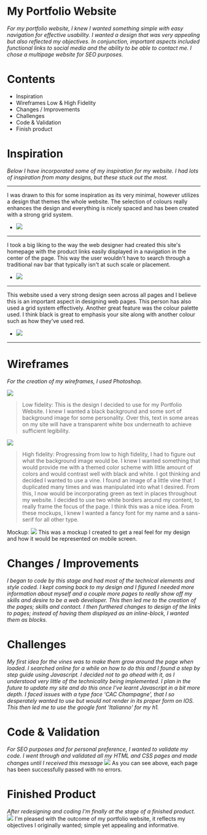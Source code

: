 # My Portfolio Website
*For my portfolio website, I knew I wanted something simple with easy navigation for effective usability. I wanted a design that was very appealing but also reflected my objectives. In conjunction, important aspects included functional links to social media and the ability to be able to contact me. I chose a multipage website for SEO purposes.*

# Contents
  - Inspiration
  - Wireframes Low & High Fidelity
  - Changes / Improvements
  - Challenges
  - Code & Validation
  - Finish product

# Inspiration

*Below I have incorporated some of my inspiration for my website. I had lots of inspiration from many designs, but these stuck out the most.*


----------------------------------------------------------------------------------
 I was drawn to this for some inspiration as its very minimal, however utilizes a design that themes the whole website. The selection of colours really enhances the design and everything is nicely spaced and has been created with a strong grid system.

-  ![](images/inspiration-image-1.jpg)

-------------------------------------------------------------------------------------

I took a big liking to the way the web designer had created this site's homepage with the product links easily displayed in a navigation in the center of the page. This way the user wouldn't have to search through a traditional nav bar that typically isn't at such scale or placement.

- ![](images/inspiration-image-2.jpg)

-------------------------------------------------------------------------------------

This website used a very strong design seen across all pages and I believe this is an important aspect in designing web pages. This person has also used a grid system effectively. Another great feature was the colour palette used. I think black is great to emphasis your site along with another colour such as how they've used red.

- ![](images/inspiration-image-3.jpg)

-------------------------------------------------------------------------------------

# Wireframes
*For the creation of my wireframes, I used Photoshop.*


  ![](images/lowfidelity.jpg)
>Low fidelity:
This is the design I decided to use for my Portfolio Website. I knew I wanted a black background and some sort of background image for some personality. Over this, text in some areas on my site will have a transparent white box underneath to achieve sufficient legibility.



  ![](images/highfidelity.jpg)
>High fidelity:
Progressing from low to high fidelity, I had to figure out what the background image would be. I knew I wanted something that would provide me with a themed color scheme with little amount of colors and would contrast well with black and white. I got thinking and decided I wanted to use a vine. I found an image of a little vine that I duplicated many times and was manipulated into what I desired. From this, I now would be incorporating green as text in places throughout my website. I decided to use two white borders around my content, to really frame the focus of the page. I think this was a nice idea. From these mockups, I knew I wanted a fancy font for my name and a sans-serif for all other type.






Mockup:
![](images/mockup.jpg)
This was a mockup I created to get a real feel for my design and how it would be represented on mobile screen.

# Changes / Improvements

*I began to code by this stage and had most of the technical elements and style coded. I kept coming back to my design and I figured I needed more information about myself and a couple more pages to really show off my skills and desire to be a web developer. This then led me to the creation of the pages; skills and contact. I then furthered changes to design of the links to pages; instead of having them displayed as an inline-block, I wanted them as blocks.*

# Challenges
*My first idea for the vines was to make them grow around the page when loaded. I searched online for a while on how to do this and I found a step by step guide using Javascript. I decided not to go ahead with it, as I understood very little of the technicality being implemented. I plan in the future to update my site and do this once I've learnt Javascript in a bit more depth.
I faced issues with a type face 'CAC Champagne', that I so desperately wanted to use but would not render in its proper form on IOS. This then led me to use the google font 'Italianno' for my h1.*

# Code & Validation
*For SEO purposes and for personal preference, I wanted to validate my code. I went through and validated all my HTML and CSS pages and made changes until I received this message*
![](images/validate.jpg)
As you can see above, each page has been successfully passed with no errors.

# Finished Product
*After redesigning and coding I'm finally at the stage of a finished product.*
![](images/Frontview.jpg)
I'm pleased with the outcome of my portfolio website, it reflects my objectives I originally wanted; simple yet appealing and informative.
